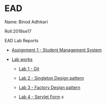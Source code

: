# EAD
Name: Binod Adhikari

  Roll:2018se17

  EAD Lab Reports

- [Assignment 1 - Student Management System](https://github.com/binod159/EAD/tree/main/assignments/assignment1)


- [Lab works](https://github.com/binod159/EAD/tree/main/labs)

    - [Lab 1 - Git](https://github.com/binod159/EAD/tree/main/labs/lab1)

    - [Lab 2 - Singleton Design pattern](https://github.com/binod159/EAD/tree/main/labs/lab2)

    - [Lab 3 - Factory Design pattern](https://github.com/binod159/EAD/tree/main/labs/lab3)

    - [Lab 4 - Servlet Form](https://github.com/binod159/EAD/tree/main/labs/lab4)
s